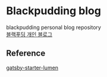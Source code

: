 # Blackpudding blog

blackpudding personal blog repository  
[블랙푸딩 개인 블로그](https://blackpudding.netlify.app/)

## Reference
[gatsby-starter-lumen](https://github.com/alxshelepenok/gatsby-starter-lumen)
